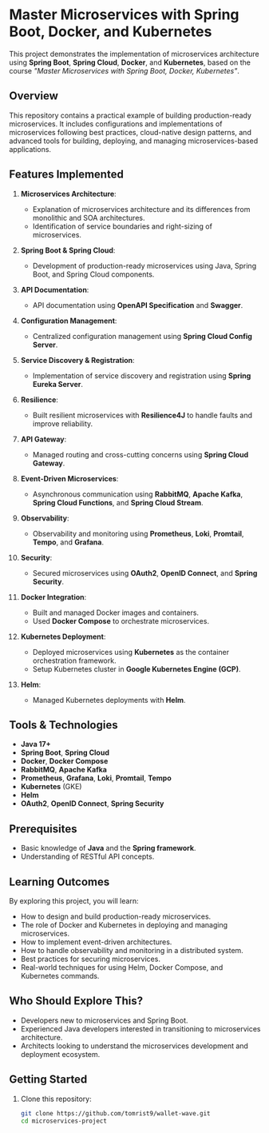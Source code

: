 # Master Microservices with Spring Boot, Docker, and Kubernetes

This project demonstrates the implementation of microservices architecture using **Spring Boot**, **Spring Cloud**, **Docker**, and **Kubernetes**, based on the course *"Master Microservices with Spring Boot, Docker, Kubernetes"*.

## Overview

This repository contains a practical example of building production-ready microservices. It includes configurations and implementations of microservices following best practices, cloud-native design patterns, and advanced tools for building, deploying, and managing microservices-based applications.

## Features Implemented

1. **Microservices Architecture**:
   - Explanation of microservices architecture and its differences from monolithic and SOA architectures.
   - Identification of service boundaries and right-sizing of microservices.

2. **Spring Boot & Spring Cloud**:
   - Development of production-ready microservices using Java, Spring Boot, and Spring Cloud components.

3. **API Documentation**:
   - API documentation using **OpenAPI Specification** and **Swagger**.

4. **Configuration Management**:
   - Centralized configuration management using **Spring Cloud Config Server**.

5. **Service Discovery & Registration**:
   - Implementation of service discovery and registration using **Spring Eureka Server**.

6. **Resilience**:
   - Built resilient microservices with **Resilience4J** to handle faults and improve reliability.

7. **API Gateway**:
   - Managed routing and cross-cutting concerns using **Spring Cloud Gateway**.

8. **Event-Driven Microservices**:
   - Asynchronous communication using **RabbitMQ**, **Apache Kafka**, **Spring Cloud Functions**, and **Spring Cloud Stream**.

9. **Observability**:
   - Observability and monitoring using **Prometheus**, **Loki**, **Promtail**, **Tempo**, and **Grafana**.

10. **Security**:
    - Secured microservices using **OAuth2**, **OpenID Connect**, and **Spring Security**.

11. **Docker Integration**:
    - Built and managed Docker images and containers.
    - Used **Docker Compose** to orchestrate microservices.

12. **Kubernetes Deployment**:
    - Deployed microservices using **Kubernetes** as the container orchestration framework.
    - Setup Kubernetes cluster in **Google Kubernetes Engine (GCP)**.

13. **Helm**:
    - Managed Kubernetes deployments with **Helm**.

## Tools & Technologies

- **Java 17+**
- **Spring Boot**, **Spring Cloud**
- **Docker**, **Docker Compose**
- **RabbitMQ**, **Apache Kafka**
- **Prometheus**, **Grafana**, **Loki**, **Promtail**, **Tempo**
- **Kubernetes** (GKE)
- **Helm**
- **OAuth2**, **OpenID Connect**, **Spring Security**

## Prerequisites

- Basic knowledge of **Java** and the **Spring framework**.
- Understanding of RESTful API concepts.

## Learning Outcomes

By exploring this project, you will learn:

- How to design and build production-ready microservices.
- The role of Docker and Kubernetes in deploying and managing microservices.
- How to implement event-driven architectures.
- How to handle observability and monitoring in a distributed system.
- Best practices for securing microservices.
- Real-world techniques for using Helm, Docker Compose, and Kubernetes commands.

## Who Should Explore This?

- Developers new to microservices and Spring Boot.
- Experienced Java developers interested in transitioning to microservices architecture.
- Architects looking to understand the microservices development and deployment ecosystem.

## Getting Started

1. Clone this repository:
   ```bash
   git clone https://github.com/tomrist9/wallet-wave.git
   cd microservices-project
